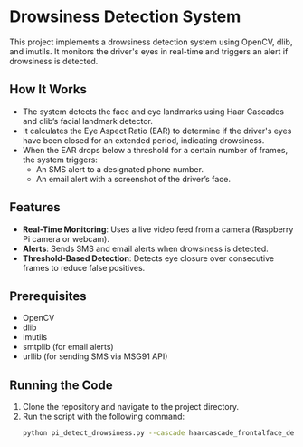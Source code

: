 # Drowsiness Detection System

This project implements a drowsiness detection system using OpenCV, dlib, and imutils. It monitors the driver's eyes in real-time and triggers an alert if drowsiness is detected.

## How It Works
- The system detects the face and eye landmarks using Haar Cascades and dlib’s facial landmark detector.
- It calculates the Eye Aspect Ratio (EAR) to determine if the driver's eyes have been closed for an extended period, indicating drowsiness.
- When the EAR drops below a threshold for a certain number of frames, the system triggers:
  - An SMS alert to a designated phone number.
  - An email alert with a screenshot of the driver’s face.

## Features
- **Real-Time Monitoring**: Uses a live video feed from a camera (Raspberry Pi camera or webcam).
- **Alerts**: Sends SMS and email alerts when drowsiness is detected.
- **Threshold-Based Detection**: Detects eye closure over consecutive frames to reduce false positives.

## Prerequisites
- OpenCV
- dlib
- imutils
- smtplib (for email alerts)
- urllib (for sending SMS via MSG91 API)

## Running the Code
1. Clone the repository and navigate to the project directory.
2. Run the script with the following command:
   ```bash
   python pi_detect_drowsiness.py --cascade haarcascade_frontalface_default.xml --shape-predictor shape_predictor_68_face_landmarks.dat
